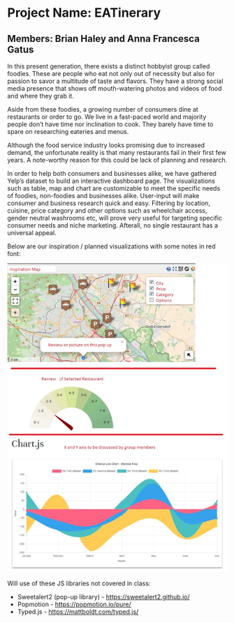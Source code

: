 # Project Name: EATinerary
## Members: Brian Haley and Anna Francesca Gatus

In this present generation, there exists a distinct hobbyist group called foodies. These are people who eat not only out of necessity but also for passion to savor a multitude of taste and flavors. They have a strong social media presence that shows off mouth-watering photos and videos of food and where they grab it.

Aside from these foodies, a growing number of consumers dine at restaurants or order to go. We live in a fast-paced world and majority people don’t have time nor inclination to cook. They barely have time to spare on researching eateries and menus. 

Although the food service industry looks promising due to increased demand, the unfortunate reality is that many restaurants fail in their first few years. A note-worthy reason for this could be lack of planning and research. 

In order to help both consumers and businesses alike, we have gathered Yelp’s dataset to build an interactive dashboard page. The visualizations such as table, map and chart are customizable to meet the specific needs of foodies, non-foodies and businesses alike. User-input will make consumer and business research quick and easy. Filtering by location, cuisine, price category and other options such as wheelchair access, gender neutral washrooms etc, will prove very useful for targeting specific consumer needs and niche marketing. Afterall, no single restaurant has a universal appeal. 

Below are our inspiration / planned visualizations with some notes in red font:

 ![Inspiration](Images/inspiration.jpg)


Will use of these JS libraries not covered in class:
* Sweetalert2 (pop-up library) - https://sweetalert2.github.io/
* Popmotion -  https://popmotion.io/pure/
* Typed.js - https://mattboldt.com/typed.js/
